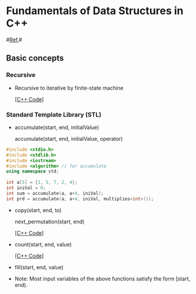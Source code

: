 # Fundamentals of Data Structures in C++ #
#[Ref.](https://www.amazon.com/Fundamentals-Data-Structures-Ellis-Horowitz/dp/0929306376)#

## Basic concepts ##
### Recursive ###
* Recursive to iterative by finite-state machine 

  [[C++ Code]](https://github.com/alicia6174/Finite-state-machine)

### Standard Template Library (STL) ###
* accumulate(start, end, initialValue)

  accumulate(start, end, initialValue, operator)

```cpp
#include <stdio.h>
#include <stdlib.h>
#include <iostream>
#include <algorithm> // for accumulate
using namespace std;
		
int a[5] = {1, 5, 7, 2, 4};
int iniVal = 0;
int sum = accumulate(a, a+4, iniVal);
int prd = accumulate(a, a+4, iniVal, multiplies<int>());
```

* copy(start, end, to)

  next_permutation(start, end)
  
  [[C++ Code]](https://github.com/alicia6174/DS-CPP-EX/blob/master/EX1-6-1/main.cpp)
  
* count(start, end, value)

  [[C++ Code]](https://github.com/alicia6174/DS-CPP-EX/blob/master/EX1-6-4/main.cpp)

* fill(start, end, value)

* Note: Most input variables of the above functions satisfy the form [start, end).

